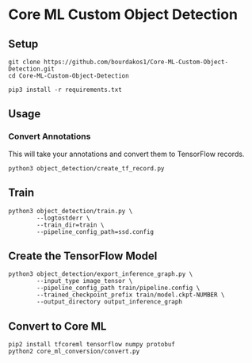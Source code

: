 # Core ML Custom Object Detection

## Setup
```
git clone https://github.com/bourdakos1/Core-ML-Custom-Object-Detection.git
cd Core-ML-Custom-Object-Detection
```

```
pip3 install -r requirements.txt
```

## Usage
### Convert Annotations
This will take your annotations and convert them to TensorFlow records.
```
python3 object_detection/create_tf_record.py
```

## Train
```
python3 object_detection/train.py \
        --logtostderr \
        --train_dir=train \
        --pipeline_config_path=ssd.config
```

## Create the TensorFlow Model
```
python3 object_detection/export_inference_graph.py \
        --input_type image_tensor \
        --pipeline_config_path train/pipeline.config \
        --trained_checkpoint_prefix train/model.ckpt-NUMBER \
        --output_directory output_inference_graph
```

## Convert to Core ML
```
pip2 install tfcoreml tensorflow numpy protobuf
python2 core_ml_conversion/convert.py
```
